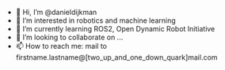 - 👋 Hi, I’m @danieldijkman
- 👀 I’m interested in robotics and machine learning
- 🌱 I’m currently learning ROS2, Open Dynamic Robot Initiative
- 💞️ I’m looking to collaborate on ...
- 📫 How to reach me: mail to firstname.lastname@[two_up_and_one_down_quark]mail.com

<!---
danieldijkman/danieldijkman is a ✨ special ✨ repository because its `README.md` (this file) appears on your GitHub profile.
You can click the Preview link to take a look at your changes.
--->
